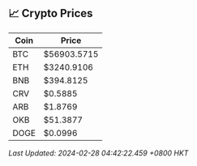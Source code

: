 ## 📈 Crypto Prices

| Coin | Price |
| ---- | ----- |
| BTC | $56903.5715 |
| ETH | $3240.9106 |
| BNB | $394.8125 |
| CRV | $0.5885 |
| ARB | $1.8769 |
| OKB | $51.3877 |
| DOGE | $0.0996 |

_Last Updated: 2024-02-28 04:42:22.459 +0800 HKT_